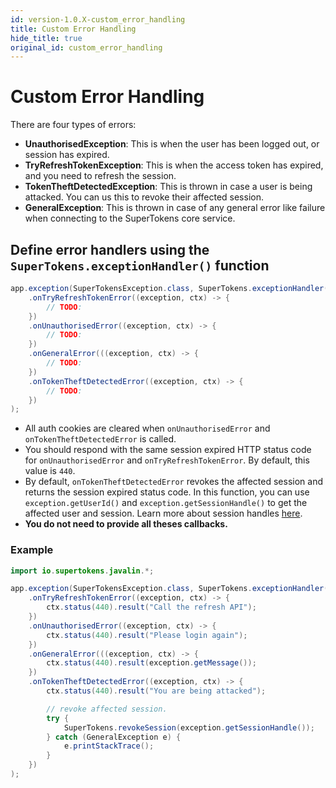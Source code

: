 ```yaml
---
id: version-1.0.X-custom_error_handling
title: Custom Error Handling
hide_title: true
original_id: custom_error_handling
---
```


# Custom Error Handling

There are four types of errors:
- **UnauthorisedException**: This is when the user has been logged out, or session has expired.
- **TryRefreshTokenException**: This is when the access token has expired, and you need to refresh the session.
- **TokenTheftDetectedException**: This is thrown in case a user is being attacked. You can us this to revoke their affected session.
- **GeneralException**: This is thrown in case of any general error like failure when connecting to the SuperTokens core service.

## Define error handlers using the `SuperTokens.exceptionHandler()` function
```java
app.exception(SuperTokensException.class, SuperTokens.exceptionHandler()
    .onTryRefreshTokenError((exception, ctx) -> {
        // TODO:
    })
    .onUnauthorisedError((exception, ctx) -> {
        // TODO:
    })
    .onGeneralError(((exception, ctx) -> {
        // TODO:
    })
    .onTokenTheftDetectedError((exception, ctx) -> {
        // TODO:                    
    })
);
```
- All auth cookies are cleared when `onUnauthorisedError` and `onTokenTheftDetectedError` is called.
- You should respond with the same session expired HTTP status code for `onUnauthorisedError` and `onTryRefreshTokenError`. By default, this value is `440`.
- By default, `onTokenTheftDetectedError` revokes the affected session and returns the session expired status code. In this function, you can use `exception.getUserId()` and 
`exception.getSessionHandle()` to get the affected user and session. Learn more about session handles [here](./session-handle).
- **You do not need to provide all theses callbacks.**

<div class="divider"></div> 

### Example
```java
import io.supertokens.javalin.*;

app.exception(SuperTokensException.class, SuperTokens.exceptionHandler()
    .onTryRefreshTokenError((exception, ctx) -> {
        ctx.status(440).result("Call the refresh API");
    })
    .onUnauthorisedError((exception, ctx) -> {
        ctx.status(440).result("Please login again");
    })
    .onGeneralError(((exception, ctx) -> {
        ctx.status(440).result(exception.getMessage());
    })
    .onTokenTheftDetectedError((exception, ctx) -> {
        ctx.status(440).result("You are being attacked");  

        // revoke affected session.   
        try {
            SuperTokens.revokeSession(exception.getSessionHandle());  
        } catch (GeneralException e) {
            e.printStackTrace();
        }
    })
);
```